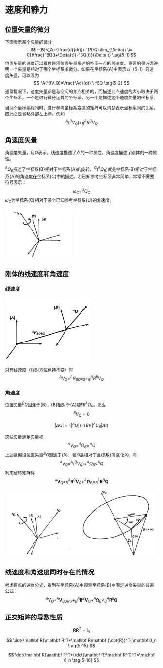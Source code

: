 # 速度和静力

## 位置矢量的微分

下面表示某个矢量的微分
$$
^{B}V_Q={\frac{d}{dt}}\  ^{B}Q=\lim_{\Delta{t \to 0}}\frac{^BQ(t+\Delta{t})-^BQ(t)}{\Delta t}
\tag{5-1}
$$
位置矢量的速度可以看成是用位置矢量描述的空间一点的线速度。重要的是必须说明一个矢量是相对于哪个坐标系求微分。如果在坐标系{A}中表示式（5-1）的速度矢量，可以写为
$$
^A(^BV_Q)=\frac{^Ad}{dt} \ ^BQ
\tag{5-2}
$$
通常情况下，速度矢量都是与空间的某点相关的，而描述此点速度的大小取决于两个坐标系，一个是进行微分运算的坐标系，另一个是描述这个速度矢量的坐标系。

当两个坐标系相同时，进行参考坐标系变换的矩阵可以清楚表示坐标系间的关系，因此总是省略外部左上标，例如
$$
^A(^BV_Q)=^A_BR^BV_Q 
\tag{5-4}
$$

## 角速度矢量

角速度矢量，用$\Omega$表示。线速度描述了点的一种属性，角速度描述了刚体的一种属性。

$^A\Omega _B$描述了坐标系{B}相对于坐标系{A}的旋转。$^C(^A\Omega_B)$就是坐标系{B}相对于坐标系{A}的角速度在坐标系{C}中的描述。若已知参考坐标系非常简单，常常不需要符号表示：
$$
\omega _C=^U\Omega _C
\tag{5-6}
$$
$\omega _C$为坐标系{C}相对于某个已知参考坐标系{U}的角速度。



![角速度矢量](image\角速度矢量.png)

## 刚体的线速度和角速度

### 线速度

![线速度](image\线速度.png)

只有线速度（相对方位保持不变）时
$$
^AV_Q=^AV_{BORG}+^A_BR^BV_Q
\tag{5-7}
$$

### 角速度

位置矢量$^BQ$固连于{B}，{B}相对于{A}旋转$^A\Omega _B$。那么
$$
^BV_Q=0
\tag{5-8}
$$

$$
|\Delta Q|=(|^AQ|\sin \theta)(|^A\Omega _B|\Delta t)
\tag{5-9}
$$

这些矢量满足矢量积
$$
^AV_Q=^A\Omega _B \times ^AQ
$$
上述是假设位置矢量$^BQ$固连于{B}，若$Q$是相对于坐标系{B}变化的，有
$$
^AV_Q=^A(^BV_Q)+^A\Omega _B \times ^AQ
\tag{5-11}
$$
利用旋转矩阵得
$$
^A\mathbf V_Q=^A_B\mathbf R^B \mathbf V_Q+^A\mathbf \Omega _B\times ^A_B\mathbf R^B\mathbf Q
\tag{5-11}
$$

![刚体的角速度.png](image\刚体的角速度.png)

## 线速度和角速度同时存在的情况

考虑原点的速度公式，得到在坐标系{A}中观测坐标系{B}中固定速度矢量的普遍公式：
$$
^A\mathbf V_Q=^A\mathbf V_{BORG}+^A_B\mathbf R^B\mathbf V_Q+^A\mathbf \Omega _B\times ^A_B\mathbf R^B\mathbf Q
\tag{5-13}
$$

## 正交矩阵的导数性质

$$
\mathbf R \mathbf R^T=\mathbf I_n
\tag{5-14}
$$

$$
\dot{\mathbf R}\mathbf R^T+\mathbf R\mathbf {\dot{R}}^T=\mathbf 0_n
\tag{5-15}
$$

$$
\dot{\mathbf R}\mathbf  R^T+(\dot{\mathbf R}\mathbf  R^T)^T=\mathbf 0_n
\tag{5-16}
$$

